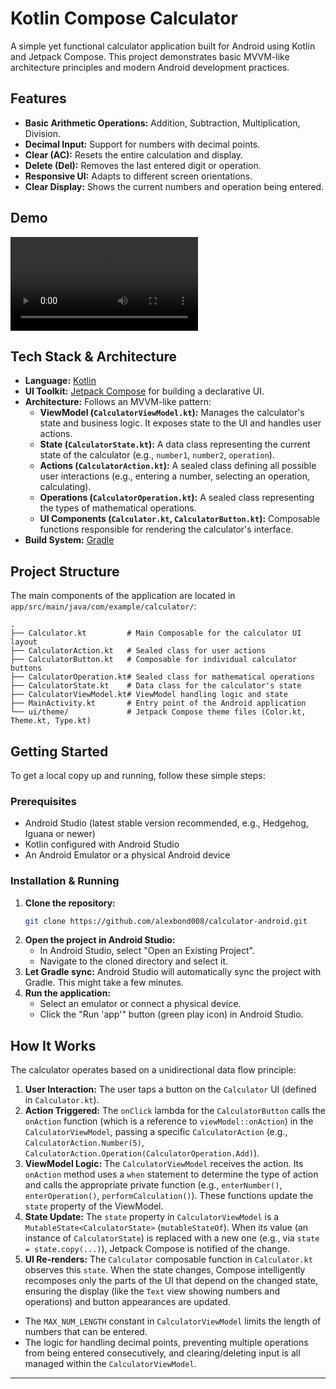 # Kotlin Compose Calculator

A simple yet functional calculator application built for Android using Kotlin and Jetpack Compose. This project demonstrates basic MVVM-like architecture principles and modern Android development practices.

## Features

*   **Basic Arithmetic Operations:** Addition, Subtraction, Multiplication, Division.
*   **Decimal Input:** Support for numbers with decimal points.
*   **Clear (AC):** Resets the entire calculation and display.
*   **Delete (Del):** Removes the last entered digit or operation.
*   **Responsive UI:** Adapts to different screen orientations.
*   **Clear Display:** Shows the current numbers and operation being entered.

## Demo
![Calculator Demo](app/assets/1000071832.mp4)

## Tech Stack & Architecture

*   **Language:** [Kotlin](https://kotlinlang.org/)
*   **UI Toolkit:** [Jetpack Compose](https://developer.android.com/jetpack/compose) for building a declarative UI.
*   **Architecture:** Follows an MVVM-like pattern:
    *   **ViewModel (`CalculatorViewModel.kt`):** Manages the calculator's state and business logic. It exposes state to the UI and handles user actions.
    *   **State (`CalculatorState.kt`):** A data class representing the current state of the calculator (e.g., `number1`, `number2`, `operation`).
    *   **Actions (`CalculatorAction.kt`):** A sealed class defining all possible user interactions (e.g., entering a number, selecting an operation, calculating).
    *   **Operations (`CalculatorOperation.kt`):** A sealed class representing the types of mathematical operations.
    *   **UI Components (`Calculator.kt`, `CalculatorButton.kt`):** Composable functions responsible for rendering the calculator's interface.
*   **Build System:** [Gradle](https://gradle.org/)

## Project Structure

The main components of the application are located in `app/src/main/java/com/example/calculator/`:

```
.
├── Calculator.kt         # Main Composable for the calculator UI layout
├── CalculatorAction.kt   # Sealed class for user actions
├── CalculatorButton.kt   # Composable for individual calculator buttons
├── CalculatorOperation.kt# Sealed class for mathematical operations
├── CalculatorState.kt    # Data class for the calculator's state
├── CalculatorViewModel.kt# ViewModel handling logic and state
├── MainActivity.kt       # Entry point of the Android application
└── ui/theme/             # Jetpack Compose theme files (Color.kt, Theme.kt, Type.kt)
```

## Getting Started

To get a local copy up and running, follow these simple steps:

### Prerequisites

*   Android Studio (latest stable version recommended, e.g., Hedgehog, Iguana or newer)
*   Kotlin configured with Android Studio
*   An Android Emulator or a physical Android device

### Installation & Running

1.  **Clone the repository:**
    ```sh
    git clone https://github.com/alexbond008/calculator-android.git
    ```
2.  **Open the project in Android Studio:**
    *   In Android Studio, select "Open an Existing Project".
    *   Navigate to the cloned directory and select it.
3.  **Let Gradle sync:**
    Android Studio will automatically sync the project with Gradle. This might take a few minutes.
4.  **Run the application:**
    *   Select an emulator or connect a physical device.
    *   Click the "Run 'app'" button (green play icon) in Android Studio.

## How It Works

The calculator operates based on a unidirectional data flow principle:

1.  **User Interaction:** The user taps a button on the `Calculator` UI (defined in `Calculator.kt`).
2.  **Action Triggered:** The `onClick` lambda for the `CalculatorButton` calls the `onAction` function (which is a reference to `viewModel::onAction`) in the `CalculatorViewModel`, passing a specific `CalculatorAction` (e.g., `CalculatorAction.Number(5)`, `CalculatorAction.Operation(CalculatorOperation.Add)`).
3.  **ViewModel Logic:** The `CalculatorViewModel` receives the action. Its `onAction` method uses a `when` statement to determine the type of action and calls the appropriate private function (e.g., `enterNumber()`, `enterOperation()`, `performCalculation()`). These functions update the `state` property of the ViewModel.
4.  **State Update:** The `state` property in `CalculatorViewModel` is a `MutableState<CalculatorState>` (`mutableStateOf`). When its value (an instance of `CalculatorState`) is replaced with a new one (e.g., via `state = state.copy(...)`), Jetpack Compose is notified of the change.
5.  **UI Re-renders:** The `Calculator` composable function in `Calculator.kt` observes this `state`. When the state changes, Compose intelligently recomposes only the parts of the UI that depend on the changed state, ensuring the display (like the `Text` view showing numbers and operations) and button appearances are updated.

*   The `MAX_NUM_LENGTH` constant in `CalculatorViewModel` limits the length of numbers that can be entered.
*   The logic for handling decimal points, preventing multiple operations from being entered consecutively, and clearing/deleting input is all managed within the `CalculatorViewModel`.

---
